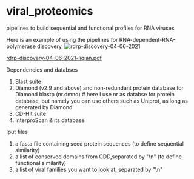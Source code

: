 # viral_proteomics
pipelines to build sequential and functional profiles for RNA viruses

Here is an example of using the pipelines for RNA-dependent-RNA-polymerase discovery,
![rdrp-discovery-04-06-2021](https://user-images.githubusercontent.com/55744039/125015736-02047800-e068-11eb-8b32-96563288a7fa.png)


[rdrp-discovery-04-06-2021-liqian.pdf](https://github.com/lynceuslq/viral_proteomics/files/6788370/rdrp-discovery-04-06-2021-liqian.pdf)


Dependencies and databses 
1. Blast suite
2. Diamond (v2.9 and above) and non-redundant protein database for Diamond blastp (nr.dmnd) # here I use nr as databse for protein database, but namely you can use others such as Uniprot, as long as generated by Diamond
3. CD-Hit suite
4. InterproScan & its database

Iput files
1. a fasta file containing seed protein sequences (to define sequential similarity)
2. a list of conserved domains from CDD,separated by "\n" (to define functional similarity)
3. a list of viral families you want to look at, separated by "\n"

